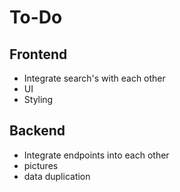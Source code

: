 # To-Do

## Frontend

- Integrate search's with each other
- UI
- Styling

## Backend 

- Integrate endpoints into each other
- pictures
- data duplication

